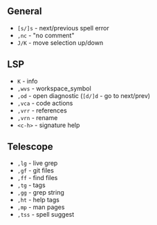 ## General

* `[s/]s` - next/previous spell error
* `,nc` - "no comment"
* `J/K` - move selection up/down

## LSP

* `K` - info
* `,wvs` - workspace_symbol
* `,od` - open diagnostic (`[d/]d` - go to next/prev)
* `,vca` - code actions
* `,vrr` - references
* `,vrn` - rename
* `<c-h>` - signature help

## Telescope

* `,lg` - live grep
* `,gf` - git files
* `,ff` - find files
* `,tg` - tags
* `,gg` - grep string
* `,ht` - help tags
* `,mp` - man pages
* `,tss` - spell suggest
